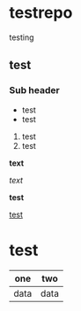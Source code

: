 # testrepo
testing

test
----

### Sub header

* test
* test

1. test
2. test

__text__

_text_

**test**

[test](http://blah)

test
====


one | two
----|----
data|data
